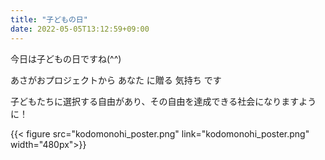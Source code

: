 ```yaml
---
title: "子どもの日"
date: 2022-05-05T13:12:59+09:00
---
```

今日は子どもの日ですね(^^)

あさがおプロジェクトから あなた に贈る 気持ち です

子どもたちに選択する自由があり、その自由を達成できる社会になりますように！

{{< figure src="kodomonohi_poster.png" link="kodomonohi_poster.png" width="480px">}}